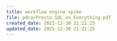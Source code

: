 ```yaml
---
title: workflow engine spike
file: pdca/Presto_SQL_on_Everything.pdf
created_date: 2021-12-30 21:21:25
updated_date: 2021-12-30 21:21:25
---
```

